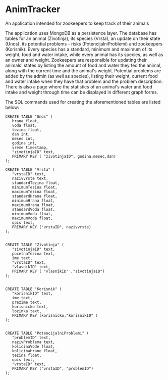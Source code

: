 # AnimTracker
An application intended for zookeepers to keep track of their animals

The application uses MongoDB as a persistence layer. The database has tables for an animal (Zivotinja), its species (Vrsta), an update on their state (Unos), its potential problems - risks (PotencijalniProblemi) and zookeepers (Korisnik).
 Every species has a standard, minimum and maximum of its weight, food and water intake, while every animal has its species, as well as an owner and weight. Zookeepers are responsible for updating their animals' states by listing the amount of food and water they fed the animal, along 
 with the current time and the animal's weight. Potential problems are added by the admin (as well as species), listing their weight, current food and water intake when they have that problem and the problem description.
 There is also a page where the statistics of an animal's water and food intake and weight through time can be displayed in different graph forms.

 The SQL commands used for creating the aforementioned tables are listed below:

 ```
CREATE TABLE "Unos" (
    hrana float,
    voda float,
    tezina float,
    dan int,
    mesec int,
    godina int,
    vreme timestamp,
    "zivotinjaID" text,
    PRIMARY KEY ( "zivotinjaID", godina,mesec,dan)
);

CREATE TABLE "Vrsta" (
    "vrstaID" text,
    nazivvrste text,
    standardTezina float,
    minimumTezina float,
    maximumTezina float,
    standardHrana float,
    minimumHrana float,
    maximumHrana float,
    standardVoda float,
    minimumVoda float,
    maximumVoda float,
    opis text,
    PRIMARY KEY ("vrstaID", nazivvrste)
);


CREATE TABLE "Zivotinja" (
    "zivotinjaID" text,
    pocetnaTezina text,
    ime text,
    "vrstaID" text,
    "vlasnikID" text,
    PRIMARY KEY ( "vlasnikID" ,"zivotinjaID")
);


CREATE TABLE "Korisnik" (
    "korisnikID" text,
    ime text,
    prezime text,
    korisnicko text,
    lozinka text,
    PRIMARY KEY (korisnicko,"korisnikID" )
);


CREATE TABLE "PotencijalniProblemi" (
    "problemID" text,
    nazivProblema text,
    kolicinaVode float,
    kolicinaHrane float,
    tezina float,
    opis text,
    "vrstaID" text,
    PRIMARY KEY ("vrstaID", "problemID")
);
```

